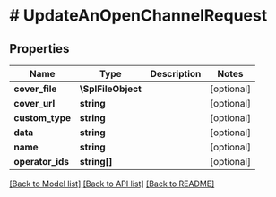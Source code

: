 # # UpdateAnOpenChannelRequest

## Properties

Name | Type | Description | Notes
------------ | ------------- | ------------- | -------------
**cover_file** | **\SplFileObject** |  | [optional]
**cover_url** | **string** |  | [optional]
**custom_type** | **string** |  | [optional]
**data** | **string** |  | [optional]
**name** | **string** |  | [optional]
**operator_ids** | **string[]** |  | [optional]

[[Back to Model list]](../../README.md#models) [[Back to API list]](../../README.md#endpoints) [[Back to README]](../../README.md)
